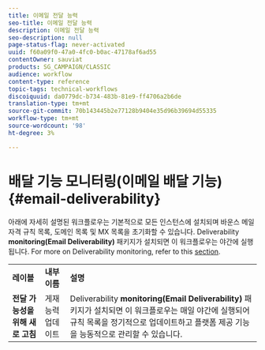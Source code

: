 ```yaml
---
title: 이메일 전달 능력
seo-title: 이메일 전달 능력
description: 이메일 전달 능력
seo-description: null
page-status-flag: never-activated
uuid: f60a09f0-47a0-4fc0-b0ac-47178af6ad55
contentOwner: sauviat
products: SG_CAMPAIGN/CLASSIC
audience: workflow
content-type: reference
topic-tags: technical-workflows
discoiquuid: da0779dc-b734-483b-81e9-ff4706a2b6de
translation-type: tm+mt
source-git-commit: 70b143445b2e77128b9404e35d96b39694d55335
workflow-type: tm+mt
source-wordcount: '98'
ht-degree: 3%

---
```



# 배달 기능 모니터링(이메일 배달 기능){#email-deliverability}

아래에 자세히 설명된 워크플로우는 기본적으로 모든 인스턴스에 설치되며 바운스 메일 자격 규칙 목록, 도메인 목록 및 MX 목록을 초기화할 수 있습니다. Deliverability **monitoring(Email Deliverability)** 패키지가 설치되면 이 워크플로우는 야간에 실행됩니다. For more on Deliverability monitoring, refer to this [section](../../delivery/using/about-deliverability.md).

<table> 
 <tbody> 
  <tr> 
   <td> <strong>레이블</strong><br /> </td> 
   <td> <strong>내부 이름</strong><br /> </td> 
   <td> <strong>설명</strong><br /> </td> 
  </tr> 
  <tr> 
   <td> <strong>전달 가능성을 위해 새로 고침</strong><br /> </td> 
   <td> <span class="uicontrol">게재능력업데이트</span> <br /> </td> 
   <td>  Deliverability <strong>monitoring(Email Deliverability)</strong> 패키지가 설치되면 이 워크플로우는 매일 야간에 실행되어 규칙 목록을 정기적으로 업데이트하고 플랫폼 제공 기능을 능동적으로 관리할 수 있습니다.<br /> </td> 
  </tr> 
 </tbody> 
</table>

